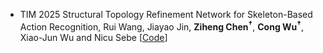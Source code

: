 - <span class="journal-badge">TIM 2025</span>
Structural Topology Refinement Network for Skeleton-Based Action Recognition,
Rui Wang, Jiayao Jin, **Ziheng Chen<sup>†</sup>**, **Cong Wu<sup>†</sup>**, Xiao-Jun Wu and Nicu Sebe
[[Code](https://github.com/JNAIC/STRN.git)]